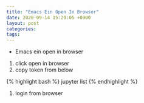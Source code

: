 ```yaml
---
title: "Emacs Ein Open In Browser"
date: 2020-09-14 15:20:05 +0900
layout: post
categories: 
tags: 
---
```


-   Emacs ein open in browser

1.  click open in browser
2.  copy token  from below

{% highlight bash %}
jupyter list
{% endhighlight %}

1.  login from browser
